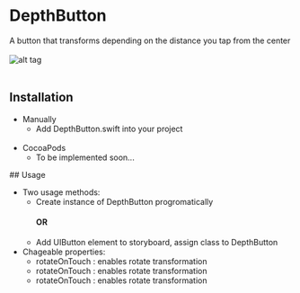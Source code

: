 # DepthButton
A button that transforms depending on the distance you tap from the center
<br><br>
![alt tag](http://i.giphy.com/QrVru4Ae1GjzW.gif)
<br><br>
## Installation
<ul>
  <li>Manually
  <ul><li>Add DepthButton.swift into your project</li></ul>
  </li>
  <br>
  <li>CocoaPods
  <ul><li>To be implemented soon...</li></ul>
</ul>
## Usage
<ul>
  <li>Two usage methods:
    <ul> 
      <li>Create instance of DepthButton progromatically</li>
      <h4>OR</h4>
      <li>Add UIButton element to storyboard, assign class to DepthButton</li>
    </ul>
  </li>
  <li> Chageable properties:
    <ul>
      <li>rotateOnTouch : enables rotate transformation</li>
      <li>rotateOnTouch : enables rotate transformation</li>
      <li>rotateOnTouch : enables rotate transformation</li>
    </ul>
  </li>
</ul>
